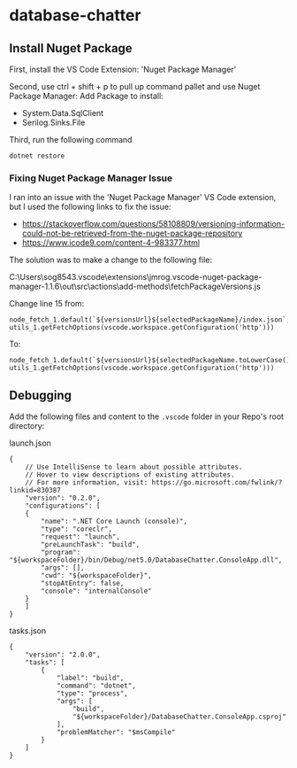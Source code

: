 # database-chatter

## Install Nuget Package

First, install the VS Code Extension:  'Nuget Package Manager'

Second, use ctrl + shift + p to pull up command pallet and use Nuget Package Manager: Add Package to install:

- System.Data.SqlClient
- Serilog.Sinks.File

Third, run the following command

    dotnet restore

### Fixing Nuget Package Manager Issue

I ran into an issue with the 'Nuget Package Manager' VS Code extension, but I used the following links to fix the issue:

- <https://stackoverflow.com/questions/58108809/versioning-information-could-not-be-retrieved-from-the-nuget-package-repository>
- <https://www.icode9.com/content-4-983377.html>

The solution was to make a change to the following file:

C:\Users\sog8543\.vscode\extensions\jmrog.vscode-nuget-package-manager-1.1.6\out\src\actions\add-methods\fetchPackageVersions.js

Change line 15 from:

    node_fetch_1.default(`${versionsUrl}${selectedPackageName}/index.json`, utils_1.getFetchOptions(vscode.workspace.getConfiguration('http')))

To:

    node_fetch_1.default(`${versionsUrl}${selectedPackageName.toLowerCase()}/index.json`, utils_1.getFetchOptions(vscode.workspace.getConfiguration('http')))

## Debugging

Add the following files and content to the `.vscode` folder in your Repo's root directory:

launch.json

    {
        // Use IntelliSense to learn about possible attributes.
        // Hover to view descriptions of existing attributes.
        // For more information, visit: https://go.microsoft.com/fwlink/?linkid=830387
        "version": "0.2.0",
        "configurations": [
        {
            "name": ".NET Core Launch (console)",
            "type": "coreclr",
            "request": "launch",
            "preLaunchTask": "build",
            "program": "${workspaceFolder}/bin/Debug/net5.0/DatabaseChatter.ConsoleApp.dll",
            "args": [],
            "cwd": "${workspaceFolder}",
            "stopAtEntry": false,
            "console": "internalConsole"
        }
        ]
    }

tasks.json

    {
        "version": "2.0.0",
        "tasks": [
            {
                "label": "build",
                "command": "dotnet",
                "type": "process",
                "args": [
                    "build",
                    "${workspaceFolder}/DatabaseChatter.ConsoleApp.csproj"
                ],
                "problemMatcher": "$msCompile"
            }
        ]
    }
